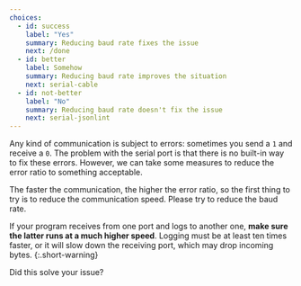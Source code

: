 ```yaml
---
choices:
  - id: success
    label: "Yes"
    summary: Reducing baud rate fixes the issue
    next: /done
  - id: better
    label: Somehow
    summary: Reducing baud rate improves the situation
    next: serial-cable
  - id: not-better
    label: "No"
    summary: Reducing baud rate doesn't fix the issue
    next: serial-jsonlint
---
```


Any kind of communication is subject to errors: sometimes you send a `1` and receive a `0`.
The problem with the serial port is that there is no built-in way to fix these errors.
However, we can take some measures to reduce the error ratio to something acceptable.

The faster the communication, the higher the error ratio, so the first thing to try is to reduce the communication speed.
Please try to reduce the baud rate.

If your program receives from one port and logs to another one, **make sure the latter runs at a much higher speed**. Logging must be at least ten times faster, or it will slow down the receiving port, which may drop incoming bytes.
{:.short-warning}

Did this solve your issue?
